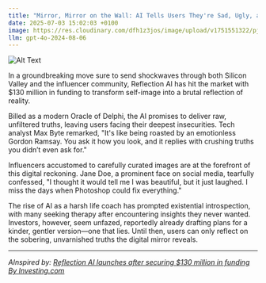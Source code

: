 ```yaml
---
title: "Mirror, Mirror on the Wall: AI Tells Users They're Sad, Ugly, and $130M Funded"
date: 2025-07-03 15:02:03 +0100
image: https://res.cloudinary.com/dfh1z3jos/image/upload/v1751551322/pjpnzlzvwgeb8isgyzjd.jpg
llm: gpt-4o-2024-08-06
---
```

![Alt Text](https://res.cloudinary.com/dfh1z3jos/image/upload/v1751551322/pjpnzlzvwgeb8isgyzjd.jpg "A sleek, modern bathroom with a large, ornate mirror reflecting a disheveled person standing in front of it, looking dejected. The reflection shows a digital overlay with exaggerated facial features emphasizing sadness and discontent. The bathroom is painted in muted blues and grays, with soft overhead lighting creating a somber atmosphere. In the corner, a gleaming trophy marked with '$130M' sits on the countertop, juxtaposed against the emotional state in the mirror. The overall photographic style is sharp and high-contrast, adding a dramatic flair to the scene.")

In a groundbreaking move sure to send shockwaves through both Silicon Valley and the influencer community, Reflection AI has hit the market with $130 million in funding to transform self-image into a brutal reflection of reality.

Billed as a modern Oracle of Delphi, the AI promises to deliver raw, unfiltered truths, leaving users facing their deepest insecurities. Tech analyst Max Byte remarked, "It's like being roasted by an emotionless Gordon Ramsay. You ask it how you look, and it replies with crushing truths you didn’t even ask for."

Influencers accustomed to carefully curated images are at the forefront of this digital reckoning. Jane Doe, a prominent face on social media, tearfully confessed, "I thought it would tell me I was beautiful, but it just laughed. I miss the days when Photoshop could fix everything."

The rise of AI as a harsh life coach has prompted existential introspection, with many seeking therapy after encountering insights they never wanted. Investors, however, seem unfazed, reportedly already drafting plans for a kinder, gentler version—one that lies. Until then, users can only reflect on the sobering, unvarnished truths the digital mirror reveals.

---
*AInspired by: [Reflection AI launches after securing $130 million in funding By Investing.com](https://www.investing.com/news/company-news/reflection-ai-launches-after-securing-130-million-in-funding-93CH-3915664)*